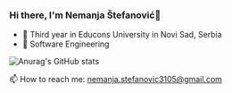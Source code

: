 ### Hi there, I'm Nemanja Štefanović👋

- :school: Third year in Educons University in Novi Sad, Serbia
- 📖 Software Engineering

![Anurag's GitHub stats](https://github-readme-stats.vercel.app/api?username=MuseGr&theme=onedark&show_icons=true)

📫 How to reach me: nemanja.stefanovic3105@gmail.com

<!--
**MuseGr/MuseGr** is a ✨ _special_ ✨ repository because its `README.md` (this file) appears on your GitHub profile.

Here are some ideas to get you started:

- 🔭 I’m currently working on ...
- 🌱 I’m currently learning ...
- 👯 I’m looking to collaborate on ...
- 🤔 I’m looking for help with ...
- 💬 Ask me about ...
- 📫 How to reach me: ...
- 😄 Pronouns: ...
- ⚡ Fun fact: ...
-->

